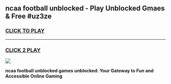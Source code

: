 
## ncaa football unblocked - Play Unblocked Gmaes & Free #uz3ze
<h3>
<a href="https://news.freeplayer.one?title=ncaa_football_unblocked&ref=26F">CLICK TO PLAY</a></h3>
<hr>

<h3>
<a href="https://news.freeplayer.one?title=ncaa_football_unblocked&ref=26F">CLICK 2 PLAY</a>
  
</h3>

<a href="https://news.freeplayer.one?title=ncaa_football_unblocked&ref=26F/"><img src="https://clearcache.store/games.png"></a>


**ncaa football unblocked games unblocked: Your Gateway to Fun and Accessible Online Gaming**
